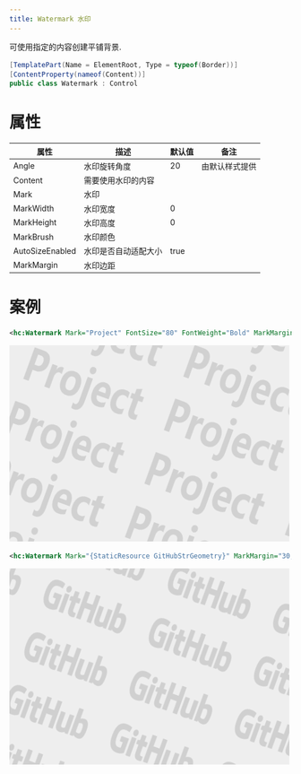 ```yaml
---
title: Watermark 水印
---
```


可使用指定的内容创建平铺背景.

```cs
[TemplatePart(Name = ElementRoot, Type = typeof(Border))]
[ContentProperty(nameof(Content))]
public class Watermark : Control
```

# 属性

|属性|描述|默认值|备注|
|-|-|-|-|
|Angle|水印旋转角度|20|由默认样式提供|
|Content|需要使用水印的内容|||
|Mark|水印|||
|MarkWidth|水印宽度|0||
|MarkHeight|水印高度|0||
|MarkBrush|水印颜色|||
|AutoSizeEnabled|水印是否自动适配大小|true||
|MarkMargin|水印边距||||

# 案例

```xml
<hc:Watermark Mark="Project" FontSize="80" FontWeight="Bold" MarkMargin="30,0"/>
```

![Watermark](https://raw.githubusercontent.com/HandyOrg/HandyOrgResource/master/HandyControl/Doc/extend_controls/Watermark_1.png)

```xml
<hc:Watermark Mark="{StaticResource GitHubStrGeometry}" MarkMargin="30,0" MarkWidth="200" MarkHeight="100"/>
```

![Watermark](https://raw.githubusercontent.com/HandyOrg/HandyOrgResource/master/HandyControl/Doc/extend_controls/Watermark_2.png)